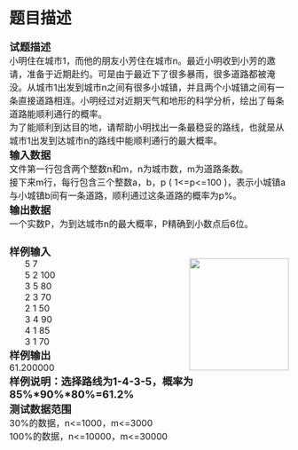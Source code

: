 # 题目描述


<div style="text-align:left;">
<b><span style="font-size:14pt;">试题描述</span></b> 
</div>
<div style="text-align:left;" align="left">
<span style="font-size:12pt;">小明住在城市</span><span style="font-size:12pt;">1</span><span style="font-size:12pt;">，而他的朋友小芳住在城市</span><span style="font-size:12pt;">n</span><span style="font-size:12pt;">。最近小明收到小芳的邀请，准备于近期赴约。可是由于最近下了很多暴雨，很多道路都被淹没。从城市</span><span style="font-size:12pt;">1</span><span style="font-size:12pt;">出发到城市</span><span style="font-size:12pt;">n</span><span style="font-size:12pt;">之间有很多小城镇，并且两个小城镇之间有一条直接道路相连。小明经过对近期天气和地形的科学分析，绘出了每条道路能顺利通行的概率。</span> 
</div>
<div style="text-align:left;" align="left">
<span style="font-size:12pt;">为了能顺利到达目的地，请帮助小明找出一条最稳妥的路线，也就是从城市</span><span style="font-size:12pt;">1</span><span style="font-size:12pt;">出发到达城市</span><span style="font-size:12pt;">n</span><span style="font-size:12pt;">的路线中能顺利通行的最大概率。</span> 
</div>
<div align="left">
<span style="font-size:12pt;"> </span> 
</div>
<div>
<b><span style="font-size:14pt;">输入数据</span></b> 
</div>
<div style="text-align:left;" align="left">
<span style="font-size:12pt;">文件第一行包含两个整数</span><span style="font-size:12pt;">n</span><span style="font-size:12pt;">和</span><span style="font-size:12pt;">m</span><span style="font-size:12pt;">，</span><span style="font-size:12pt;">n</span><span style="font-size:12pt;">为城市数，</span><span style="font-size:12pt;">m</span><span style="font-size:12pt;">为道路条数。</span> 
</div>
<div style="text-align:left;" align="left">
<span style="font-size:12pt;">接下来</span><span style="font-size:12pt;">m</span><span style="font-size:12pt;">行，每行包含三个整数</span><span style="font-size:12pt;">a</span><span style="font-size:12pt;">，</span><span style="font-size:12pt;">b</span><span style="font-size:12pt;">，</span><span style="font-size:12pt;">p ( 1&lt;=p&lt;=100 )</span><span style="font-size:12pt;">，表示小城镇</span><span style="font-size:12pt;">a</span><span style="font-size:12pt;">与小城镇</span><span style="font-size:12pt;">b</span><span style="font-size:12pt;">间有一条道路，顺利通过这条道路的概率为</span><span style="font-size:12pt;">p%</span><span style="font-size:12pt;">。</span> 
</div>
<div style="text-align:left;" align="left">
</div>
<div>
<b><span style="font-size:14pt;">输出数据</span></b><b><span style="font-size:12pt;"> </span></b> 
</div>
<div style="text-align:left;" align="left">
<span style="font-size:12pt;">一个实数</span><span style="font-size:12pt;">P</span><span style="font-size:12pt;">，为到达城市</span><span style="font-size:12pt;">n</span><span style="font-size:12pt;">的最大概率，</span><span style="font-size:12pt;">P</span><span style="font-size:12pt;">精确到小数点后</span><span style="font-size:12pt;">6</span><span style="font-size:12pt;">位。</span> 
</div>
<div style="text-align:left;" align="left">
<span style="font-size:small;"><span style="line-height:24px;"><br/>
</span></span> 
</div>
<div style="text-align:left;" align="left">
</div>
<div>
<b><span style="font-size:14pt;">样例输入</span></b> 
</div>
<img src="/images/toura1(1).bmp" width="179" height="202" align="right" alt=""/> 
<div style="margin:0cm 0cm 0pt 21pt;text-align:left;" align="left">
<span style="font-size:12pt;">5 7</span> 
</div>
<div style="margin:0cm 0cm 0pt 21pt;text-align:left;" align="left">
<span style="font-size:12pt;">5 2 100</span> 
</div>
<div style="margin:0cm 0cm 0pt 21pt;text-align:left;" align="left">
<span style="font-size:12pt;">3 5 80</span> 
</div>
<div style="margin:0cm 0cm 0pt 21pt;text-align:left;" align="left">
<span style="font-size:12pt;">2 3 70</span> 
</div>
<div style="margin:0cm 0cm 0pt 21pt;text-align:left;" align="left">
<span style="font-size:12pt;">2 1 50</span> 
</div>
<div style="margin:0cm 0cm 0pt 21pt;text-align:left;" align="left">
<span style="font-size:12pt;">3 4 90</span> 
</div>
<div style="margin:0cm 0cm 0pt 21pt;text-align:left;" align="left">
<span style="font-size:12pt;">4 1 85 </span> 
</div>
<div style="margin:0cm 0cm 0pt 21pt;text-align:left;" align="left">
<span style="font-size:12pt;">3 1 70</span> 
</div>
<div>
<b><span style="font-size:14pt;">样例输出</span></b> 
</div>
<div>
<span style="font-size:12pt;">61.200000</span> 
</div>
<div>
</div>
<div>
<b><span style="font-size:14pt;">样例说明：选择路线为</span></b><b><span style="font-size:14pt;">1-4-3</span></b><b><span style="font-size:14pt;">-5</span></b><b><span style="font-size:14pt;">，概率为</span></b><b><span style="font-size:14pt;">85%*90%*80%=61.2%</span></b> 
</div>
<div>
<b><span style="font-size:14pt;">测试数据范围</span></b> 
</div>
<div style="text-align:left;" align="left">
<span style="font-size:12pt;">30%</span><span style="font-size:12pt;">的数据，</span><span style="font-size:12pt;">n&lt;=1000</span><span style="font-size:12pt;">，</span><span style="font-size:12pt;">m&lt;=3000</span> 
</div>
<div style="text-align:left;" align="left">
<span style="font-size:12pt;">100%</span><span style="font-size:12pt;">的数据，</span><span style="font-size:12pt;">n&lt;=10000</span><span style="font-size:12pt;">，</span><span style="font-size:12pt;">m&lt;=30000</span> 
</div>
